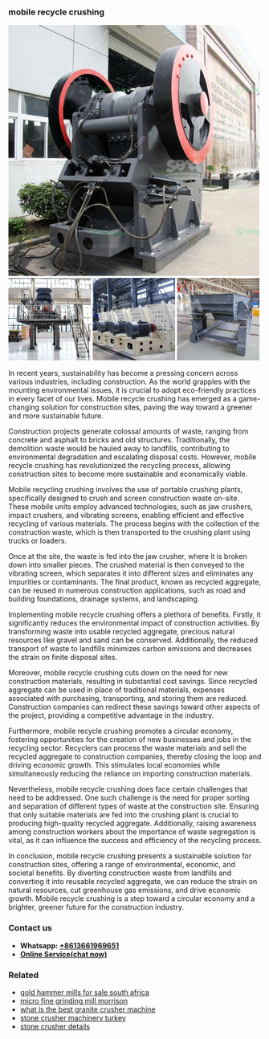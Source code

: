 <h3>mobile recycle crushing</h3><img src='1704856832.jpg' alt=''><p>In recent years, sustainability has become a pressing concern across various industries, including construction. As the world grapples with the mounting environmental issues, it is crucial to adopt eco-friendly practices in every facet of our lives. Mobile recycle crushing has emerged as a game-changing solution for construction sites, paving the way toward a greener and more sustainable future.</p><p>Construction projects generate colossal amounts of waste, ranging from concrete and asphalt to bricks and old structures. Traditionally, the demolition waste would be hauled away to landfills, contributing to environmental degradation and escalating disposal costs. However, mobile recycle crushing has revolutionized the recycling process, allowing construction sites to become more sustainable and economically viable.</p><p>Mobile recycling crushing involves the use of portable crushing plants, specifically designed to crush and screen construction waste on-site. These mobile units employ advanced technologies, such as jaw crushers, impact crushers, and vibrating screens, enabling efficient and effective recycling of various materials. The process begins with the collection of the construction waste, which is then transported to the crushing plant using trucks or loaders.</p><p>Once at the site, the waste is fed into the jaw crusher, where it is broken down into smaller pieces. The crushed material is then conveyed to the vibrating screen, which separates it into different sizes and eliminates any impurities or contaminants. The final product, known as recycled aggregate, can be reused in numerous construction applications, such as road and building foundations, drainage systems, and landscaping.</p><p>Implementing mobile recycle crushing offers a plethora of benefits. Firstly, it significantly reduces the environmental impact of construction activities. By transforming waste into usable recycled aggregate, precious natural resources like gravel and sand can be conserved. Additionally, the reduced transport of waste to landfills minimizes carbon emissions and decreases the strain on finite disposal sites.</p><p>Moreover, mobile recycle crushing cuts down on the need for new construction materials, resulting in substantial cost savings. Since recycled aggregate can be used in place of traditional materials, expenses associated with purchasing, transporting, and storing them are reduced. Construction companies can redirect these savings toward other aspects of the project, providing a competitive advantage in the industry.</p><p>Furthermore, mobile recycle crushing promotes a circular economy, fostering opportunities for the creation of new businesses and jobs in the recycling sector. Recyclers can process the waste materials and sell the recycled aggregate to construction companies, thereby closing the loop and driving economic growth. This stimulates local economies while simultaneously reducing the reliance on importing construction materials.</p><p>Nevertheless, mobile recycle crushing does face certain challenges that need to be addressed. One such challenge is the need for proper sorting and separation of different types of waste at the construction site. Ensuring that only suitable materials are fed into the crushing plant is crucial to producing high-quality recycled aggregate. Additionally, raising awareness among construction workers about the importance of waste segregation is vital, as it can influence the success and efficiency of the recycling process.</p><p>In conclusion, mobile recycle crushing presents a sustainable solution for construction sites, offering a range of environmental, economic, and societal benefits. By diverting construction waste from landfills and converting it into reusable recycled aggregate, we can reduce the strain on natural resources, cut greenhouse gas emissions, and drive economic growth. Mobile recycle crushing is a step toward a circular economy and a brighter, greener future for the construction industry.</p><h3>Contact us</h3><ul><li><strong>Whatsapp:&nbsp;<a href="https://wa.me/8613661969651">+8613661969651</a></strong></li><li><a href="https://swt.shibang-china.com/?git&amp;zhl&amp;mobile recycle crushing"><strong>Online Service(chat now)</strong></a></li></ul><h3>Related</h3><ul><li><a href='gold hammer mills for sale south africa.md'>gold hammer mills for sale south africa</a></li><li><a href='micro fine grinding mill morrison.md'>micro fine grinding mill morrison</a></li><li><a href='what is the best granite crusher machine.md'>what is the best granite crusher machine</a></li><li><a href='stone crusher machinery turkey.md'>stone crusher machinery turkey</a></li><li><a href='stone crusher details.md'>stone crusher details</a></li></ul>